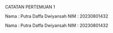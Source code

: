 CATATAN PERTEMUAN 1

Nama : Putra Daffa Dwiyansah
NIM : 20230801432

Nama : Putra Daffa Dwiyansah
NIM : 20230801432